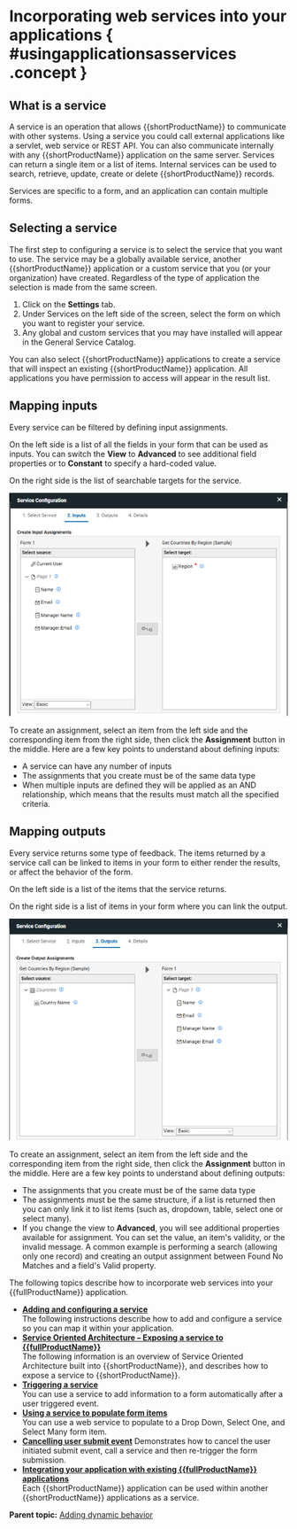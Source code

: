 # Incorporating web services into your applications { #usingapplicationsasservices .concept }

## What is a service
A service is an operation that allows {{shortProductName}} to communicate with other systems.  Using a service you could call external applications like a servlet, web service or REST API.  You can also communicate internally with any {{shortProductName}} application on the same server.  Services can return a single item or a list of items.  Internal services can be used to search, retrieve, update, create or delete {{shortProductName}} records.

Services are specific to a form, and an application can contain multiple forms.

## Selecting a service

The first step to configuring a service is to select the service that you want to use.  The service may be a globally available service, another {{shortProductName}} application or a custom service that you (or your organization) have created.  Regardless of the type of application the selection is made from the same screen.

1. Click on the **Settings** tab.
2. Under Services on the left side of the screen, select the form on which you want to register your service.
3. Any global and custom services that you may have installed will appear in the General Service Catalog.

You can also select {{shortProductName}} applications to create a service that will inspect an existing {{shortProductName}} application.  All applications you have permission to access will appear in the result list.

## Mapping inputs

Every service can be filtered by defining input assignments.

On the left side is a list of all the fields in your form that can be used as inputs. You can switch the **View** to **Advanced** to see additional field properties or to **Constant** to specify a hard-coded value.

On the right side is the list of searchable targets for the service.

![image showing the input tab of the service configuration dialog](graphics/cr_service_config_input.png)

To create an assignment, select an item from the left side and the corresponding item from the right side, then click the **Assignment** button in the middle. Here are a few key points to understand about defining inputs:

- A service can have any number of inputs
- The assignments that you create must be of the same data type
- When multiple inputs are defined they will be applied as an AND relationship, which means that the results must match all the specified criteria.

## Mapping outputs

Every service returns some type of feedback.  The items returned by a service call can be linked to items in your form to either render the results, or affect the behavior of the form.

On the left side is a list of the items that the service returns.

On the right side is a list of items in your form where you can link the output.

![image showing the output tab of the service configuration dialog](graphics/cr_service_config_output.png)

To create an assignment, select an item from the left side and the corresponding item from the right side, then click the **Assignment** button in the middle. Here are a few key points to understand about defining outputs:

- The assignments that you create must be of the same data type
- The assignments must be the same structure, if a list is returned then you can only link it to list items (such as, dropdown, table, select one or select many).
- If you change the view to **Advanced**, you will see additional properties available for assignment. You can set the value, an item's validity, or the invalid message. A common example is performing a search (allowing only one record) and creating an output assignment between Found No Matches and a field's Valid property.



The following topics describe how to incorporate web services into your {{fullProductName}} application.

-   **[Adding and configuring a service](cr_in_app_service.md)**  
The following instructions describe how to add and configure a service so you can map it within your application.
-   **[Service Oriented Architecture – Exposing a service to {{fullProductName}}](cr_using_apps_exposing_service_to.md)**  
The following information is an overview of Service Oriented Architecture built into {{shortProductName}}, and describes how to expose a service to {{shortProductName}}.
-   **[Triggering a service](se_triggering_a_web_service_from_a_button.md)**  
You can use a service to add information to a form automatically after a user triggered event.
-   **[Using a service to populate form items](se_using_a_service_to_populate_a_drop_down.md)**  
You can use a web service to populate to a Drop Down, Select One, and Select Many form item.
-   **[Cancelling user submit event](se_cancel_submit-event.md)**
Demonstrates how to cancel the user initiated submit event, call a service and then re-trigger the form submission.
-   **[Integrating your application with existing {{fullProductName}} applications](cr_using_other_apps_as_services.md)**  
Each {{shortProductName}} application can be used within another {{shortProductName}} applications as a service.

**Parent topic:** [Adding dynamic behavior](cr_adding_dynamic_behavior.md)

